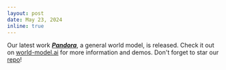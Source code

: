 ```yaml
---
layout: post
date: May 23, 2024
inline: true
---
```


Our latest work [***Pandora***](https://world-model.maitrix.org/assets/pandora.pdf), a general world model, is released. Check it out on [world-model.ai](world-model.ai) for more information and demos. Don't forget to star our [repo](https://github.com/maitrix-org/Pandora)!
